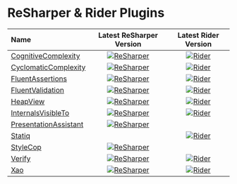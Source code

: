 # ReSharper & Rider Plugins

<!-- BEGIN: TABLE -->
| Name   | Latest ReSharper Version | Latest Rider Version |
|:-------|:------------------------:|:--------------------:|
| [CognitiveComplexity](https://github.com/matkoch/resharper-cognitivecomplexity/) | [![ReSharper](https://img.shields.io/jetbrains/plugin/v/12391-cognitivecomplexity.svg?label=)](https://plugins.jetbrains.com/plugin/12391-cognitivecomplexity) | [![Rider](https://img.shields.io/jetbrains/plugin/v/12024-cognitivecomplexity.svg?label=)](https://plugins.jetbrains.com/plugin/12024-cognitivecomplexity) |
| [CyclomaticComplexity](https://github.com/JetBrains/resharper-cyclomatic-complexity/) | [![ReSharper](https://img.shields.io/jetbrains/plugin/v/11625-cyclomaticcomplexity.svg?label=)](https://plugins.jetbrains.com/plugin/11625-cyclomaticcomplexity) | [![Rider](https://img.shields.io/jetbrains/plugin/v/10395-cyclomatic-complexity.svg?label=)](https://plugins.jetbrains.com/plugin/10395-cyclomatic-complexity) |
| [FluentAssertions](https://github.com/matkoch/resharper-fluentassertions/) | [![ReSharper](https://img.shields.io/jetbrains/plugin/v/16367-fluentassertions.svg?label=)](https://plugins.jetbrains.com/plugin/16367-fluentassertions) | [![Rider](https://img.shields.io/jetbrains/plugin/v/16224-fluentassertions.svg?label=)](https://plugins.jetbrains.com/plugin/16224-fluentassertions) |
| [FluentValidation](https://github.com/matkoch/resharper-fluentvalidation/) | [![ReSharper](https://img.shields.io/jetbrains/plugin/v/15946-fluentvalidation.svg?label=)](https://plugins.jetbrains.com/plugin/15946-fluentvalidation) | [![Rider](https://img.shields.io/jetbrains/plugin/v/15942-fluentvalidation.svg?label=)](https://plugins.jetbrains.com/plugin/15942-fluentvalidation) |
| [HeapView](https://github.com/controlflow/resharper-heapview/) | [![ReSharper](https://img.shields.io/jetbrains/plugin/v/12390-heap-allocations-viewer.svg?label=)](https://plugins.jetbrains.com/plugin/12390-heap-allocations-viewer) | [![Rider](https://img.shields.io/jetbrains/plugin/v/9223-heap-allocations-viewer.svg?label=)](https://plugins.jetbrains.com/plugin/9223-heap-allocations-viewer) |
| [InternalsVisibleTo](https://github.com/matkoch/resharper-internalsvisibleto/) | [![ReSharper](https://img.shields.io/jetbrains/plugin/v/11643-internalsvisibleto-helper.svg?label=)](https://plugins.jetbrains.com/plugin/11643-internalsvisibleto-helper) | [![Rider](https://img.shields.io/jetbrains/plugin/v/13624-internalsvisibleto.svg?label=)](https://plugins.jetbrains.com/plugin/13624-internalsvisibleto) |
| [PresentationAssistant](https://github.com/JetBrains/resharper-presentation-assistant/) | [![ReSharper](https://img.shields.io/jetbrains/plugin/v/11631-presentation-assistant.svg?label=)](https://plugins.jetbrains.com/plugin/11631-presentation-assistant) |  |
| [Statiq](https://github.com/matkoch/resharper-statiq/) |  | [![Rider](https://img.shields.io/jetbrains/plugin/v/17472-statiq-support.svg?label=)](https://plugins.jetbrains.com/plugin/17472-statiq-support) |
| [StyleCop](https://github.com/StyleCop/StyleCop.ReSharper/) | [![ReSharper](https://img.shields.io/jetbrains/plugin/v/11619-stylecop-by-jetbrains.svg?label=)](https://plugins.jetbrains.com/plugin/11619-stylecop-by-jetbrains) |  |
| [Verify](https://github.com/matkoch/resharper-Verify/) | [![ReSharper](https://img.shields.io/jetbrains/plugin/v/17241-verify-support.svg?label=)](https://plugins.jetbrains.com/plugin/17241-verify-support) | [![Rider](https://img.shields.io/jetbrains/plugin/v/17240-verify-support.svg?label=)](https://plugins.jetbrains.com/plugin/17240-verify-support) |
| [Xao](https://github.com/matkoch/resharper-xao/) | [![ReSharper](https://img.shields.io/jetbrains/plugin/v/11673-xao--navigate-between-a-xaml-view-and-viewmodel.svg?label=)](https://plugins.jetbrains.com/plugin/11673-xao--navigate-between-a-xaml-view-and-viewmodel) | [![Rider](https://img.shields.io/jetbrains/plugin/v/12816-xao.svg?label=)](https://plugins.jetbrains.com/plugin/12816-xao) |
<!-- END: TABLE -->
